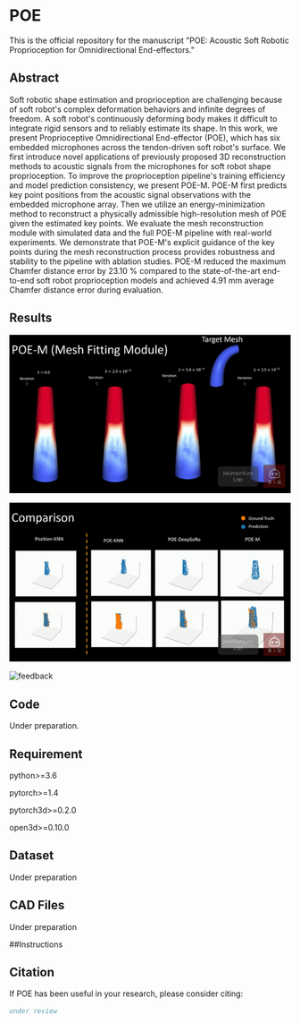 # POE
This is the official repository for the manuscript "POE: Acoustic Soft Robotic Proprioception for Omnidirectional End-effectors."  

## Abstract
Soft robotic shape estimation and proprioception are challenging because of soft robot's complex deformation behaviors and infinite degrees of freedom. A soft robot's continuously deforming body makes it difficult to integrate rigid sensors and to reliably estimate its shape. In this work, we present Proprioceptive Omnidirectional End-effector (POE), which has six embedded microphones across the tendon-driven soft robot's surface. We first introduce novel applications of previously proposed 3D reconstruction methods to acoustic signals from the microphones for soft robot shape proprioception. To improve the proprioception pipeline's training efficiency and model prediction consistency, we present POE-M. POE-M first predicts key point positions from the acoustic signal observations with the embedded microphone array. Then we utilize an energy-minimization method to reconstruct a physically admissible high-resolution mesh of POE given the estimated key points. We evaluate the mesh reconstruction module with simulated data and the full POE-M pipeline with real-world experiments. We demonstrate that POE-M's explicit guidance of the key points during the mesh reconstruction process provides robustness and stability to the pipeline with ablation studies. POE-M reduced the maximum Chamfer distance error by 23.10 $\%$ compared to the state-of-the-art end-to-end soft robot proprioception models and achieved 4.91 mm average Chamfer distance error during evaluation. 

## Results

![](assets/arap.gif)

![results](assets/results.gif)

![feedback](assets/feedback.gif)

## Code
Under preparation.

## Requirement

python>=3.6

pytorch>=1.4

pytorch3d>=0.2.0

open3d>=0.10.0


## Dataset
Under preparation

## CAD Files
Under preparation

##Instructions


## Citation
If POE has been useful in your research, please consider citing:
```BibTex
under review
```
